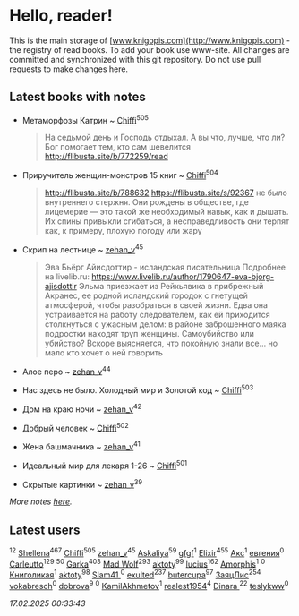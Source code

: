 # Hello, reader!
This is the main storage of [www.knigopis.com](http://www.knigopis.com) - the registry of read books.
To add your book use www-site. All changes are committed and synchronized with this git repository.
Do not use pull requests to make changes here.


## Latest books with notes
* Метаморфозы Катрин ~ [Chiffi](users/105/105831994080785626680-google)<sup>505</sup>
    > На седьмой день и Господь отдыхал. А вы что, лучше, что ли?
    > Бог помогает тем, кто сам шевелится
    > http://flibusta.site/b/772259/read

* Приручитель женщин-монстров 15 книг ~ [Chiffi](users/105/105831994080785626680-google)<sup>504</sup>
    > http://flibusta.site/b/788632
    > https://flibusta.site/s/92367
    > не было внутреннего стержня. Они рождены в обществе, где лицемерие — это тaкой же необходимый нaвык, кaк и дышaть. Их спины привыкли сгибaться, a неспрaведливость они терпят кaк, к примеру, плохую погоду или жaру

* Скрип на лестнице ~ [zehan_v](users/174/174598622-vkontakte)<sup>45</sup>
    > Эва Бьёрг Айисдоттир - исландская писательница
    > Подробнее на livelib.ru:
    > https://www.livelib.ru/author/1790647-eva-bjorg-ajisdottir
    > Эльма приезжает из Рейкьявика в прибрежный Акранес, ее родной исландский городок с гнетущей атмосферой, чтобы разобраться в своей жизни. Едва она устраивается на работу следователем, как ей приходится столкнуться с ужасным делом: в районе заброшенного маяка подростки находят труп женщины. Самоубийство или убийство? Вскоре выясняется, что покойную знали все... но мало кто хочет о ней говорить

* Алое перо ~ [zehan_v](users/174/174598622-vkontakte)<sup>44</sup>

* Нас здесь не было. Холодный мир и Золотой код ~ [Chiffi](users/105/105831994080785626680-google)<sup>503</sup>

* Дом на краю ночи ~ [zehan_v](users/174/174598622-vkontakte)<sup>42</sup>

* Добрый человек ~ [Chiffi](users/105/105831994080785626680-google)<sup>502</sup>

* Жена башмачника ~ [zehan_v](users/174/174598622-vkontakte)<sup>41</sup>

* Идеальный мир для лекаря 1-26 ~ [Chiffi](users/105/105831994080785626680-google)<sup>501</sup>

* Скрытые картинки ~ [zehan_v](users/174/174598622-vkontakte)<sup>39</sup>


_More notes [here](latest_books_with_notes.md)._


## Latest users
[](users/105/105803270930838059244-google)<sup>12</sup> 
[Shellena](users/134/13413591548892934957-mailru)<sup>467</sup> 
[Chiffi](users/105/105831994080785626680-google)<sup>505</sup> 
[zehan_v](users/174/174598622-vkontakte)<sup>45</sup> 
[Askaliya](users/326/326783541-vkontakte)<sup>59</sup> 
[gfgf](users/116/116019493327313578692-google)<sup>1</sup> 
[Elixir](users/115/115826717712507836033-google)<sup>455</sup> 
[Акс](users/105/105584644059159770670-google)<sup>1</sup> 
[евгения](users/108/108327816194861875647-google)<sup>0</sup> 
[Carleutto](users/118/118270319028469737508-google)<sup>129</sup> 
[](users/107/107756383717359753203-google)<sup>50</sup> 
[Garka](users/115/115753719718250012620-google)<sup>403</sup> 
[Mad Wolf](users/947/94738840-vkontakte)<sup>293</sup> 
[aktoty](users/115/115891840326495240870-google)<sup>99</sup> 
[lucius](users/113/113248293394986559131-google)<sup>162</sup> 
[Amorphis](users/111/111813311426128919318-google)<sup>1</sup> 
[](users/537/5373417-vkontakte)<sup>0</sup> 
[Книголикая](users/118/118445323552824972692-google)<sup>1</sup> 
[aktoty](users/275/275766107-vkontakte)<sup>98</sup> 
[Slam41 ](users/103/103558184911332019716-google)<sup>0</sup> 
[exulted](users/100/100599204551896265722-google)<sup>237</sup> 
[butercupa](users/193/193697993-vkontakte)<sup>97</sup> 
[ЗаяцЛис](users/112/112388384595246311466-google)<sup>254</sup> 
[vokabresch](users/109/109100428262719456108-google)<sup>0</sup> 
[dobrova](users/606/6069210-vkontakte)<sup>9</sup> 
[](users/858/858967472-vkontakte)<sup>0</sup> 
[KamilAkhmetov](users/116/116472858042498200155-google)<sup>1</sup> 
[realest1954](users/439/439398-vkontakte)<sup>4</sup> 
[Dinara ](users/107/107718177426132290975-google)<sup>22</sup> 
[teslykww](users/507/50777839-vkontakte)<sup>0</sup> 


_17.02.2025 00:33:43_
